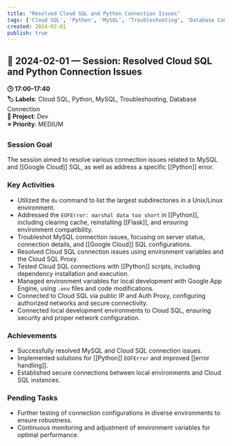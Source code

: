 ```yaml
---
title: "Resolved Cloud SQL and Python Connection Issues"
tags: ['Cloud SQL', 'Python', 'MySQL', 'Troubleshooting', 'Database Connection']
created: 2024-02-01
publish: true
---
```


## 📅 2024-02-01 — Session: Resolved Cloud SQL and Python Connection Issues

**🕒 17:00–17:40**  
**🏷️ Labels**: Cloud SQL, Python, MySQL, Troubleshooting, Database Connection  
**📂 Project**: Dev  
**⭐ Priority**: MEDIUM  


### Session Goal
The session aimed to resolve various connection issues related to MySQL and [[Google Cloud]] SQL, as well as address a specific [[Python]] error.

### Key Activities
- Utilized the `du` command to list the largest subdirectories in a Unix/Linux environment.
- Addressed the `EOFError: marshal data too short` in [[Python]], including clearing cache, reinstalling [[Flask]], and ensuring environment compatibility.
- Troubleshot MySQL connection issues, focusing on server status, connection details, and [[Google Cloud]] SQL configurations.
- Resolved Cloud SQL connection issues using environment variables and the Cloud SQL Proxy.
- Tested Cloud SQL connections with [[Python]] scripts, including dependency installation and execution.
- Managed environment variables for local development with Google App Engine, using `.env` files and code modifications.
- Connected to Cloud SQL via public IP and Auth Proxy, configuring authorized networks and secure connectivity.
- Connected local development environments to Cloud SQL, ensuring security and proper network configuration.

### Achievements
- Successfully resolved MySQL and Cloud SQL connection issues.
- Implemented solutions for [[Python]] `EOFError` and improved [[error handling]].
- Established secure connections between local environments and Cloud SQL instances.

### Pending Tasks
- Further testing of connection configurations in diverse environments to ensure robustness.
- Continuous monitoring and adjustment of environment variables for optimal performance.
